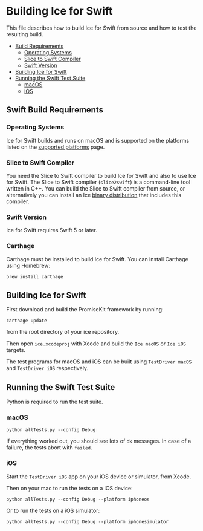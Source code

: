 # Building Ice for Swift
This file describes how to build Ice for Swift from source and how to test the
resulting build.

* [Build Requirements](#build-requirements)
  * [Operating Systems](#operating-systems)
  * [Slice to Swift Compiler](#slice-to-swift-compiler)
  * [Swift Version](#swift-version)
* [Building Ice for Swift](#building-ice-for-swift)
* [Running the Swift Test Suite](#running-the-swift-test-suite)
  * [macOS](#macos)
  * [iOS](#ios)

## Swift Build Requirements

### Operating Systems
Ice for Swift builds and runs on macOS and is supported on the platforms listed 
on the [supported platforms][2] page.

### Slice to Swift Compiler
You need the Slice to Swift compiler to build Ice for Swift and also to use
Ice for Swift. The Slice to Swift compiler (`slice2swift`) is a command-line tool
written in C++. You can build the Slice to Swift compiler from source, or
alternatively you can install an Ice [binary distribution][1] that includes
this compiler.

### Swift Version
Ice for Swift requires Swift 5 or later.

### Carthage
Carthage must be installed to build Ice for Swift. You can install Carthage using Homebrew:
```
brew install carthage
```

## Building Ice for Swift
First download and build the PromiseKit framework by running:
```
carthage update
```
from the root directory of your ice repository.

Then open `ice.xcodeproj` with Xcode and build the `Ice macOS` or `Ice iOS` targets.

The test programs for macOS and iOS can be built using `TestDriver macOS` and
`TestDriver iOS` respectively.

## Running the Swift Test Suite
Python is required to run the test suite.

### macOS
```
python allTests.py --config Debug
```

If everything worked out, you should see lots of `ok` messages. In case of a
failure, the tests abort with `failed`.

### iOS
Start the `TestDriver iOS` app on your iOS device or simulator, from Xcode.

Then on your mac to run the tests on a iOS device:
```
python allTests.py --config Debug --platform iphoneos
```

Or to run the tests on a iOS simulator:
```
python allTests.py --config Debug --platform iphonesimulator
```

[1]: https://zeroc.com/downloads//ice#swift
[2]: https://doc.zeroc.com/ice/latest/release-notes/supported-platforms-for-ice-3-7-swift
